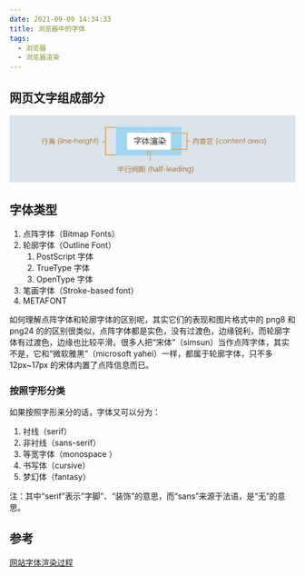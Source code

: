 ```yaml
---
date: 2021-09-09 14:34:33
title: 浏览器中的字体
tags:
  - 浏览器
  - 浏览器渲染
---
```


## 网页文字组成部分

![网页文字组成部分](/images/网页文字组成部分.png)

## 字体类型

1. 点阵字体（Bitmap Fonts）
2. 轮廓字体（Outline Font）
   1. PostScript 字体
   2. TrueType 字体
   3. OpenType 字体
3. 笔画字体（Stroke-based font）
4. METAFONT

如何理解点阵字体和轮廓字体的区别呢，其实它们的表现和图片格式中的 png8 和 png24 的的区别很类似，点阵字体都是实色，没有过渡色，边缘锐利，而轮廓字体有过渡色，边缘也比较平滑。很多人把“宋体”（simsun）当作点阵字体，其实不是，它和“微软雅黑”（microsoft yahei）一样，都属于轮廓字体，只不多 12px~17px 的宋体内置了点阵信息而已。

### 按照字形分类

如果按照字形来分的话，字体又可以分为：

1. 衬线（serif）
2. 非衬线（sans-serif）
3. 等宽字体（monospace ）
4. 书写体（cursive）
5. 梦幻体（fantasy）

注：其中“serif”表示”字脚”、“装饰”的意思，而“sans”来源于法语，是“无”的意思。

## 参考

[网站字体渲染过程](https://blog.csdn.net/xiebaochun/article/details/49366311)
